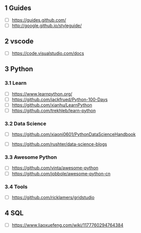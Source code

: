 ## 1 Guides

* [ ] https://guides.github.com/
* [ ] http://google.github.io/styleguide/

## 2 vscode

* [ ] https://code.visualstudio.com/docs

## 3 Python

### 3.1 Learn

* [ ] https://www.learnpython.org/
* [ ] https://github.com/jackfrued/Python-100-Days
* [ ] https://github.com/xianhu/LearnPython
* [ ] https://github.com/trekhleb/learn-python

### 3.2 Data Science

* [ ] https://github.com/xiaoni0601/PythonDataScienceHandbook
* [ ] https://github.com/rushter/data-science-blogs


### 3.3 Awesome Python

* [ ] https://github.com/vinta/awesome-python
* [ ] https://github.com/jobbole/awesome-python-cn

### 3.4 Tools

* [ ] https://github.com/ricklamers/gridstudio

## 4 SQL

* [ ] https://www.liaoxuefeng.com/wiki/1177760294764384


